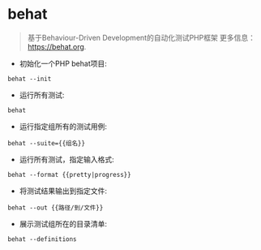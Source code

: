 # behat

> 基于Behaviour-Driven Development的自动化测试PHP框架
> 更多信息：<https://behat.org>.

- 初始化一个PHP behat项目:

`behat --init`

- 运行所有测试:

`behat`

- 运行指定组所有的测试用例:

`behat --suite={{组名}}`

- 运行所有测试，指定输入格式:

`behat --format {{pretty|progress}}`

- 将测试结果输出到指定文件:

`behat --out {{路径/到/文件}}`

- 展示测试组所在的目录清单:

`behat --definitions`
